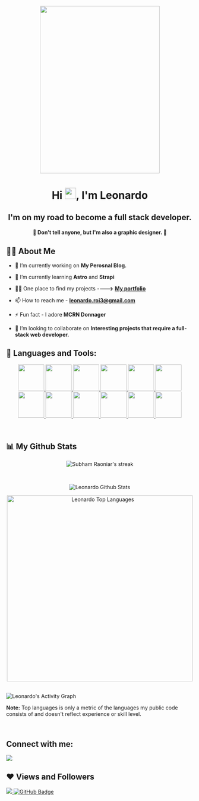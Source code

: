 <p align="center"><img width="80%"  src="https://content.techgig.com/photo/75755485/Are-you-a-programmer-You-can-make-money-with-these-12-ideas-instantly.jpg" width=30px height="450px"/></p>

<h1 align="center">Hi <img src="https://raw.githubusercontent.com/MartinHeinz/MartinHeinz/master/wave.gif" width="30px">, I'm Leonardo</h1>
<h2 align="center">I'm on my road to become a full stack developer.</h2>
<h4 align="center"> 🤫 Don't tell anyone, but I'm also a graphic designer. 🤫 </h4>

## 🙋‍♂️ About Me

- 🔭 I’m currently working on **My Perosnal Blog.** 

- 🌱 I’m currently learning **Astro** and **Strapi**

- 👨‍💻 One place to find my projects **---->** <a href="https://www.leotg.com"  target=_blank> **My portfolio** </a>

- 📫 How to reach me - **leonardo.roi3@gmail.com**

- ⚡ Fun fact - I adore **MCRN Donnager**

- 👯 I’m looking to collaborate on **Interesting projects that require a full-stack web developer.**

## 🚀 Languages and Tools:

<p align="center"> 
    <a href="https://developer.mozilla.org/en-US/docs/Web/JavaScript" target="_blank"> <img src="https://img.icons8.com/color/48/000000/javascript.png" height=70px width=70px/> </a> 
    <a href="https://www.w3.org/html/" target="_blank"> <img src="https://img.icons8.com/color/48/000000/html-5.png" height=70px width=70px//> </a> 
    <a href="https://www.w3schools.com/css/" target="_blank"> <img src="https://img.icons8.com/color/48/000000/css3.png" height=70px width=70px//> </a>
    <a href="https://vuejs.org/" target="_blank"> <img src="https://upload.wikimedia.org/wikipedia/commons/thumb/9/95/Vue.js_Logo_2.svg/640px-Vue.js_Logo_2.svg.png" height=70px width=70px//> </a>
    <a href="https://pinia.vuejs.org/" target="_blank"> <img src="https://pinia.vuejs.org/logo.svg" height=70px width=70px//> </a>
    <a href="https://sass-lang.com//" target="_blank"> <img src="https://cdn.freebiesupply.com/logos/large/2x/sass-1-logo-png-transparent.png" height=70px width=70px//> </a>
    <a href="https://webpack.js.org/" target="_blank"> <img src="https://raw.githubusercontent.com/webpack/media/master/logo/icon.png" height=70px width=70px//> </a>
    <a href="https://caddyserver.com/" target="_blank"> <img src="https://www.unixmen.com/wp-content/uploads/2017/08/caddy-logo.jpg" height=70px width=70px//> </a>
    <a href="https://linuxmint.com/" target="_blank"> <img src="https://upload.wikimedia.org/wikipedia/commons/thumb/3/3f/Linux_Mint_logo_without_wordmark.svg/1200px-Linux_Mint_logo_without_wordmark.svg.png" height=70px width=70px//> </a>
    <a href="https://dotnet.microsoft.com/en-us/languages/csharp" target="_blank"> <img src="https://camo.githubusercontent.com/8d56e87edf99e89bfc457cd62462e0b7aae19e6b197b1df5c542d474d8d76f81/68747470733a2f2f646576656c6f7065722e6665646f726170726f6a6563742e6f72672f7374617469632f6c6f676f2f6373686172702e706e67" height=70px width=70px//> </a>    
<a href="https://nuxt.com/" target="_blank"> <img src="https://avatars.githubusercontent.com/u/23360933?s=280&v=4" height=70px width=70px//> </a>
<a href="https://astro.build/" target="_blank"> <img src="https://astro.js.org/astro.png" height=70px width=70px//> </a>
    
</p>

<br/>

## 📊 My Github Stats

<p align="center">
    <img title="Streak stats" alt="Subham Raoniar's streak" src="https://github-readme-streak-stats.herokuapp.com/?user=FiggyHunter&theme=midnight-purple"/>
</p>
  <br/>
    <p align="center"><img alt="Leonardo Github Stats" src="https://github-readme-stats.vercel.app/api?username=FiggyHunter&show_icons=true&count_private=true&theme=react&hide_border=true&bg_color=000000&text_color=ffffff&title_color=7234baff&icon_color=7234baff"/></p>

  <p align="center"><img alt="Leonardo Top Languages" src="https://github-readme-stats.vercel.app/api/top-langs/?username=FiggyHunter&langs_count=8&count_private=true&layout=compact&&hide_border=true&bg_color=000000&text_color=ffffff&title_color=7234baff" width = 500px /></p>
  <br/>

  <img alt="Leonardo's Activity Graph" src="https://activity-graph.herokuapp.com/graph?username=FiggyHunter&bg_color=000000&text_color=ffffff&title_color=7234baff&hide_border=true&"/>

  <p><b>Note:</b> Top languages is only a metric of the languages my public code consists of and doesn't reflect experience or skill level.</p>

<br/>

## Connect with me:

<p align="left">
<a href = "https://www.instagram.com/leonardoroic/"><img src="https://img.icons8.com/fluent/48/000000/instagram-new.png"/></a>
</p>

## ❤ Views and Followers

<a href="https://github.com/Meghna-DAS/github-profile-views-counter">
    <img src="https://komarev.com/ghpvc/?username=FiggyHunter">
</a>
<a href="https://github.com/FiggyHunter?tab=followers"><img src="https://img.shields.io/github/followers/FiggyHunter?label=Followers&style=social" alt="GitHub Badge"></a>
